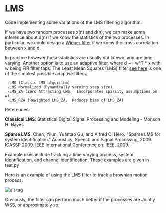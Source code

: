 # LMS
Code implementing some variations of the LMS filtering algorithm.

If we have two random processes x(n) and d(n), we can make some inference about d(n) if we know the statistics of the two processes.  In particular, we could design a [Wiener filter](https://en.wikipedia.org/wiki/Wiener_filter) if we knew the cross correlation between x and d.

In practice however these statistics are usually not known, and are time varying.  Another option is to use an adaptive filter, where d ~= w^T * x with w being FIR filter taps.  The Least Mean Squares (LMS) filter [see here](https://en.wikipedia.org/wiki/Least_mean_squares_filter) is one of the simplest possible adaptive filters.

     -LMS (Classic LMS algorithm)
     -LMS_Normalized (Dynamically varying step size)
     -LMS_ZA (Zero Attracting LMS.  Incorporates sparsity assumptions on w)
     -LMS_RZA (Rewighted LMS_ZA.  Reduces bias of LMS_ZA)

References:

__Classical LMS__: Statistical Digital Signal Processing and Modeling - Monson H. Hayes

__Sparse LMS__: Chen, Yilun, Yuantao Gu, and Alfred O. Hero. "Sparse LMS for system identification." Acoustics, Speech and Signal Processing, 2009. ICASSP 2009. IEEE International Conference on. IEEE, 2009. 

Example uses include tracking a time varying process, system identification, and channel identification.  These examples are given in test.py

Here is an example of using the LMS filter to track a brownian motion process.

![alt tag](https://raw.githubusercontent.com/RJTK/LMS/master/tracking.png)

Obviously, the filter can perform much better if the processes are Jointly WSS, or approximately so.